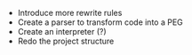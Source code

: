 - Introduce more rewrite rules
- Create a parser to transform code into a PEG
- Create an interpreter (?)
- Redo the project structure
